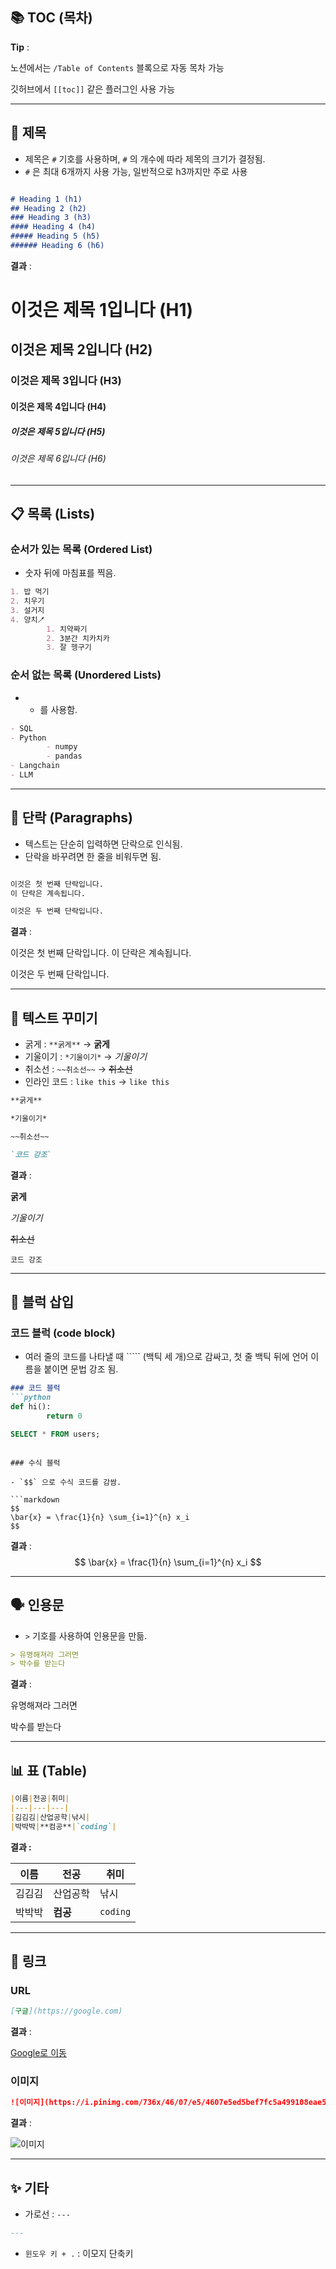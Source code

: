 ## 📚 TOC (목차)

**Tip** :

노션에서는 `/Table of Contents` 블록으로 자동 목차 가능

깃허브에서 `[[toc]]` 같은 플러그인 사용 가능

---

## 📖 제목

- 제목은 `#` 기호를 사용하며, `#` 의 개수에 따라 제목의 크기가 결정됨.
- `#` 은 최대 6개까지 사용 가능, 일반적으로 h3까지만 주로 사용

```markdown

# Heading 1 (h1)
## Heading 2 (h2)
### Heading 3 (h3)
#### Heading 4 (h4)
##### Heading 5 (h5)
###### Heading 6 (h6)
```

**결과** :

# 이것은 제목 1입니다 (H1)

## 이것은 제목 2입니다 (H2)

### 이것은 제목 3입니다 (H3)

#### 이것은 제목 4입니다 (H4)

##### 이것은 제목 5입니다 (H5)

###### 이것은 제목 6입니다 (H6)

---

## 📋 목록 (Lists)

### 순서가 있는 목록 (Ordered List)

- 숫자 뒤에 마침표를 찍음.

```markdown
1. 밥 먹기
2. 치우기
3. 설거지
4. 양치🪥
		1. 치약짜기
		2. 3분간 치카치카
		3. 잘 헹구기
```

### 순서 없는 목록 (Unordered Lists)

- - 를 사용함.

```markdown
- SQL
- Python
		- numpy
		- pandas
- Langchain
- LLM
```

---

## 📝 단락 (Paragraphs)

- 텍스트는 단순히 입력하면 단락으로 인식됨.
- 단락을 바꾸려면 한 줄을 비워두면 됨.

```markdown

이것은 첫 번째 단락입니다.
이 단락은 계속됩니다.

이것은 두 번째 단락입니다.
```

**결과** :

이것은 첫 번째 단락입니다. 이 단락은 계속됩니다.

이것은 두 번째 단락입니다.

---

## 🎨 텍스트 꾸미기

- 굵게 : `**굵게**` → **굵게**
- 기울이기 : `*기울이기*` → *기울이기*
- 취소선 : `~~취소선~~` → ~~취소선~~
- 인라인 코드 : ``like this`` -> `like this`

```markdown
**굵게**

*기울이기*

~~취소선~~

`코드 강조`
```

**결과** :

**굵게**

*기울이기*

~~취소선~~

`코드 강조`

---

## 🧱 블럭 삽입

### 코드 블럭 (code block)

- 여러 줄의 코드를 나타낼 때 ````` (백틱 세 개)으로 감싸고, 첫 줄 백틱 뒤에 언어 이름을 붙이면 문법 강조 됨.

```markdown
### 코드 블럭
```python
def hi():
		return 0
```

```sql
SELECT * FROM users;
```
```

### 수식 블럭

- `$$` 으로 수식 코드를 감쌈.

```markdown
$$
\bar{x} = \frac{1}{n} \sum_{i=1}^{n} x_i
$$
```

**결과** :
$$
\bar{x} = \frac{1}{n} \sum_{i=1}^{n} x_i
$$


---

## 🗣️ 인용문

- `>` 기호를 사용하여 인용문을 만듦.

```markdown
> 유명해져라 그러면
> 박수를 받는다
```

**결과** : 

유명해져라 그러면

박수를 받는다

---

## 📊 표 (Table)

```markdown
|이름|전공|취미|
|---|---|---|
|김김김|산업공학|낚시|
|박박박|**컴공**|`coding`|
```

**결과 :**

| 이름 | 전공 | 취미 |
| --- | --- | --- |
| 김김김 | 산업공학 | 낚시 |
| 박박박 | **컴공** | `coding` |

---

## 🔗 링크

### URL

```markdown
[구글](https://google.com)
```

**결과** :

[Google로 이동](https://www.google.com/)

### 이미지

```markdown
![이미지](https://i.pinimg.com/736x/46/07/e5/4607e5ed5bef7fc5a499108eae5c03b0.jpg)
```

**결과** :

![이미지](https://i.pinimg.com/736x/46/07/e5/4607e5ed5bef7fc5a499108eae5c03b0.jpg)

---

## ✨ 기타

- 가로선 :  `---`

```markdown
---
```

- `윈도우 키 + .` : 이모지 단축키